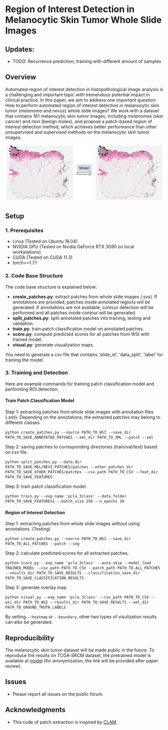 # Region of Interest Detection in Melanocytic Skin Tumor Whole Slide Images

## Updates:
* TODO: Recurrence prediction, training with different amount of samples

## Overview
Automated region of interest detection in histopathological image analysis is a challenging and important topic with tremendous potential impact in clinical practice. In this paper, we aim to address one important question: How to perform automated region of interest detection in melanocytic skin tumor (*melanoma* and *nevus*) whole slide images? We work with a dataset that contains 161 melanocytic skin tumor images, including *melanomas* (skin cancer) and *nevi* (benign moles), and propose a patch-based region of interest detection method, which achieves better performance than other unsupervised and supervised methods on the melanocytic skin tumor images.

![plot](./pics/task.jpg)

## Setup

### 1. Prerequisites
- Linux (Tested on Ubuntu 18.04)
- NVIDIA GPU (Tested on Nvidia GeForce RTX 3090 on local workstations)
- CUDA (Tested on CUDA 11.3)
- torch>=1.7.1

### 2. Code Base Structure
The code base structure is explained below: 
- **create_patches.py**: extract patches from whole slide images (.svs). If annotations are provided, patches inside annotated regions will be generated. If annotations are not available, contour detection will be performed and all patches inside contour will be generated.
- **split_patches.py**: split annotated patches into training, testing and validation.
- **train.py**: train patch classification model on annotated patches.
- **score.py**: compute predicted scores for all patches from WSI with trained model.
- **visual.py**: generate visualization maps.

You need to generate a csv file that contains 'slide_id', 'data_split', 'label' for training the model.

### 3. Training and Detection
Here are example commands for training patch classification model and performing ROI detection.

#### Train Patch Classification Model
Step 1: extracting patches from whole slide images with annotation files (.xml). Depending on the annotations, the extracted patches may belong to different classes.
```
python create_patches.py --source PATH_TO_WSI --save_dir PATH_TO_SAVE_ANNOTATED_PATCHES --xml_dir PATH_TO_XML --patch --xml
```
Step 2: saving patches to corresponding directories (train/val/test) based on csv file.
```
python split_patches.py --data_dir PATH_TO_SAVE_MEL/NEVI_PATCHES/patches --other_patches_dir PATH_TO_SAVE_OTHER_PATCHES/patches --csv_path PATH_TO_CSV --feat_dir PATH_TO_SAVE_FEATURES
```
Step 3: train patch classification model.
```
python train.py --exp_name 'pcla_3class' --data_folder PATH_TO_SAVE_FEATURESs --batch_size 256 --n_epochs 20
```
#### Region of Interest Detection
Step 1: extracting patches from whole slide images without using annotations. (Testing)
```
python create_patches.py --source PATH_TO_WSI --save_dir PATH_TO_ALL_PATCHES --patch --seg
```
Step 2: calculate predicted scores for all extracted patches.
```
python score.py --exp_name 'pcla_3class' --auto_skip --model_load TRAINED_MODEL --csv_path PATH_TO_CSV --patch_path PATH_TO_ALL_PATCHES --results_dir PATH_TO_SAVE_RESULTS --classification_save_dir PATH_TO_SAVE_CLASSIFICATION_RESULTS
```
Step 3: generate overlay map.
```
python visual.py --exp_name 'pcla_3class' --csv_path PATH_TO_CSV --wsi_dir PATH_TO_WSI --results_dir PATH_TO_SAVE_RESULTS --xml_dir PATH_TO_GROUND_TRUTH_LABELS
```
By setting `--heatmap` or `--boundary`, other two types of visulization results can also be generated.
## Reproducibility
The melanocytic skin tumor dataset will be made public in the future. To reproduce the results on TCGA-SKCM dataset, the pretrained model is available at [model]() (for anonymization, the link will be provided after paper review).

## Issues
- Please report all issues on the public forum.

## Acknowledgments
- This code of patch extraction is inspired by [CLAM](https://github.com/mahmoodlab/CLAM).

